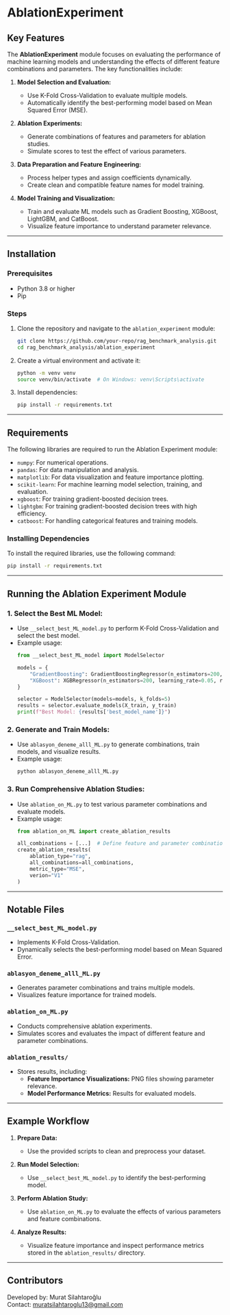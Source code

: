 # AblationExperiment

## Key Features

The **AblationExperiment** module focuses on evaluating the performance of machine learning models and understanding the effects of different feature combinations and parameters. The key functionalities include:

1. **Model Selection and Evaluation:**

   - Use K-Fold Cross-Validation to evaluate multiple models.
   - Automatically identify the best-performing model based on Mean Squared Error (MSE).

2. **Ablation Experiments:**

   - Generate combinations of features and parameters for ablation studies.
   - Simulate scores to test the effect of various parameters.

3. **Data Preparation and Feature Engineering:**

   - Process helper types and assign coefficients dynamically.
   - Create clean and compatible feature names for model training.

4. **Model Training and Visualization:**

   - Train and evaluate ML models such as Gradient Boosting, XGBoost, LightGBM, and CatBoost.
   - Visualize feature importance to understand parameter relevance.

---

## Installation

### Prerequisites

- Python 3.8 or higher
- Pip

### Steps

1. Clone the repository and navigate to the `ablation_experiment` module:

   ```bash
   git clone https://github.com/your-repo/rag_benchmark_analysis.git
   cd rag_benchmark_analysis/ablation_experiment
   ```

2. Create a virtual environment and activate it:

   ```bash
   python -m venv venv
   source venv/bin/activate  # On Windows: venv\Scripts\activate
   ```

3. Install dependencies:

   ```bash
   pip install -r requirements.txt
   ```

---

## Requirements

The following libraries are required to run the Ablation Experiment module:

- `numpy`: For numerical operations.
- `pandas`: For data manipulation and analysis.
- `matplotlib`: For data visualization and feature importance plotting.
- `scikit-learn`: For machine learning model selection, training, and evaluation.
- `xgboost`: For training gradient-boosted decision trees.
- `lightgbm`: For training gradient-boosted decision trees with high efficiency.
- `catboost`: For handling categorical features and training models.

### Installing Dependencies

To install the required libraries, use the following command:

```bash
pip install -r requirements.txt
```

---

## Running the Ablation Experiment Module

### 1. **Select the Best ML Model:**

- Use `__select_best_ML_model.py` to perform K-Fold Cross-Validation and select the best model.
- Example usage:
  ```python
  from __select_best_ML_model import ModelSelector

  models = {
      "GradientBoosting": GradientBoostingRegressor(n_estimators=200, learning_rate=0.05, random_state=42),
      "XGBoost": XGBRegressor(n_estimators=200, learning_rate=0.05, random_state=42),
  }

  selector = ModelSelector(models=models, k_folds=5)
  results = selector.evaluate_models(X_train, y_train)
  print(f"Best Model: {results['best_model_name']}")
  ```

### 2. **Generate and Train Models:**

- Use `ablasyon_deneme_alll_ML.py` to generate combinations, train models, and visualize results.
- Example usage:
  ```bash
  python ablasyon_deneme_alll_ML.py
  ```

### 3. **Run Comprehensive Ablation Studies:**

- Use `ablation_on_ML.py` to test various parameter combinations and evaluate models.
- Example usage:
  ```python
  from ablation_on_ML import create_ablation_results

  all_combinations = [...]  # Define feature and parameter combinations
  create_ablation_results(
      ablation_type="rag",
      all_combinations=all_combinations,
      metric_type="MSE",
      verion="V1"
  )
  ```

---

## Notable Files

### `__select_best_ML_model.py`

- Implements K-Fold Cross-Validation.
- Dynamically selects the best-performing model based on Mean Squared Error.

### `ablasyon_deneme_alll_ML.py`

- Generates parameter combinations and trains multiple models.
- Visualizes feature importance for trained models.

### `ablation_on_ML.py`

- Conducts comprehensive ablation experiments.
- Simulates scores and evaluates the impact of different feature and parameter combinations.

### `ablation_results/`

- Stores results, including:
  - **Feature Importance Visualizations:** PNG files showing parameter relevance.
  - **Model Performance Metrics:** Results for evaluated models.

---

## Example Workflow

1. **Prepare Data:**

   - Use the provided scripts to clean and preprocess your dataset.

2. **Run Model Selection:**

   - Use `__select_best_ML_model.py` to identify the best-performing model.

3. **Perform Ablation Study:**

   - Use `ablation_on_ML.py` to evaluate the effects of various parameters and feature combinations.

4. **Analyze Results:**

   - Visualize feature importance and inspect performance metrics stored in the `ablation_results/` directory.

---

## Contributors

Developed by: Murat Silahtaroğlu\
Contact: [muratsilahtaroglu13@gmail.com](mailto\:muratsilahtaroglu13@gmail.com)

